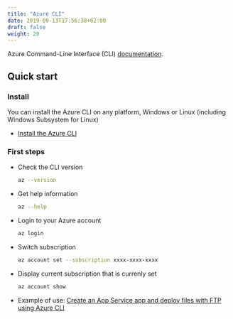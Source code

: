 ```yaml
---
title: "Azure CLI"
date: 2019-09-13T17:56:38+02:00
draft: false
weight: 20
---
```


Azure Command-Line Interface (CLI) [documentation](https://docs.microsoft.com/en-us/cli/azure/?view=azure-cli-latest).

## Quick start

### Install

You can install the Azure CLI on any platform, Windows or Linux (including Windows Subsystem for Linux)

- [Install the Azure CLI](https://docs.microsoft.com/en-us/cli/azure/install-azure-cli)

### First steps

- Check the CLI version

  ```bash
  az --version
  ```

- Get help information

  ```bash
  az --help
  ```

- Login to your Azure account

  ```bash
  az login
  ```

- Switch subscription

  ```bash
  az account set --subscription xxxx-xxxx-xxxx
  ```

- Display current subscription that is currenly set

  ```bash
  az account show
  ```

- Example of use: [Create an App Service app and deploy files with FTP using Azure CLI](https://docs.microsoft.com/en-us/azure/app-service/scripts/cli-deploy-ftp)
